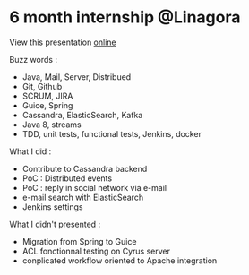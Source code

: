 # 6 month internship @Linagora

View this presentation [online](https://rawgit.com/chibenwa/soutenance/master/index.html#/)

Buzz words : 

 - Java, Mail, Server, Distribued
 - Git, Github
 - SCRUM, JIRA
 - Guice, Spring
 - Cassandra, ElasticSearch, Kafka
 - Java 8, streams
 - TDD, unit tests, functional tests, Jenkins, docker

What I did :

 - Contribute to Cassandra backend
 - PoC : Distributed events
 - PoC : reply in social network via e-mail
 - e-mail search with ElasticSearch
 - Jenkins settings

What I didn't presented :

 - Migration from Spring to Guice
 - ACL fonctionnal testing on Cyrus server
 - conplicated workflow oriented to Apache integration
